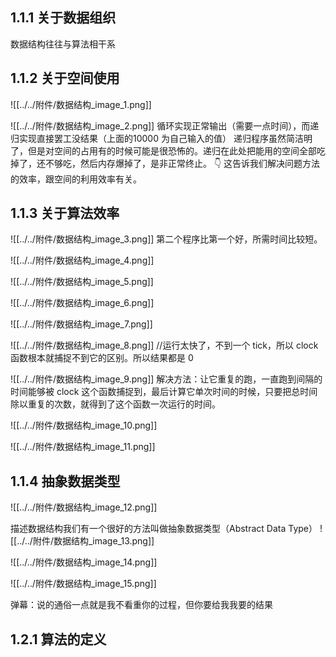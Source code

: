 ## 1.1.1 关于数据组织

数据结构往往与算法相干系

## 1.1.2 关于空间使用

![[../../附件/数据结构_image_1.png]]

![[../../附件/数据结构_image_2.png]]
循环实现正常输出（需要一点时间），而递归实现直接罢工没结果（上面的10000 为自己输入的值）
递归程序虽然简洁明了，但是对空间的占用有的时候可能是很恐怖的。递归在此处把能用的空间全部吃掉了，还不够吃，然后内存爆掉了，是非正常终止。
👇
这告诉我们解决问题方法的效率，跟空间的利用效率有关。

## 1.1.3 关于算法效率

![[../../附件/数据结构_image_3.png]]
第二个程序比第一个好，所需时间比较短。

![[../../附件/数据结构_image_4.png]]

![[../../附件/数据结构_image_5.png]]

![[../../附件/数据结构_image_6.png]]

![[../../附件/数据结构_image_7.png]]

![[../../附件/数据结构_image_8.png]]
//运行太快了，不到一个 tick，所以 clock 函数根本就捕捉不到它的区别。所以结果都是 0

![[../../附件/数据结构_image_9.png]]
解决方法：让它重复的跑，一直跑到间隔的时间能够被 clock 这个函数捕捉到，最后计算它单次时间的时候，只要把总时间除以重复的次数，就得到了这个函数一次运行的时间。

![[../../附件/数据结构_image_10.png]]

![[../../附件/数据结构_image_11.png]]

## 1.1.4 抽象数据类型

![[../../附件/数据结构_image_12.png]]

描述数据结构我们有一个很好的方法叫做抽象数据类型（Abstract Data Type）
![[../../附件/数据结构_image_13.png]]

![[../../附件/数据结构_image_14.png]]

![[../../附件/数据结构_image_15.png]]

弹幕：说的通俗一点就是我不看重你的过程，但你要给我我要的结果

## 1.2.1 算法的定义
































































































